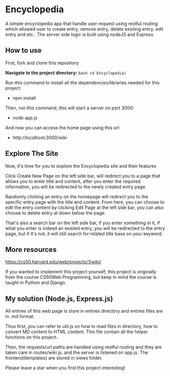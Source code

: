 # Encyclopedia
A simple encyclopedia app that handle user request using restful routing which allowed user to create entry, remove entry, delete existing entry, edit entry and etc.. The server side logic is built using nodeJS and Express.

## How to use
First, fork and clone this repository

**Navigate to the project directory:**
    ```bash
    cd Encyclopedia/
    ```

Run this command to install all the dependencies/libraries needed for this project: 
- npm install

Then, run this command, this will start a server on port 3000:
- node app.js

And now you can access the home page using this url:
- http://localhost:3000/wiki


## Explore The Site
Now, it's time for you to explore the Encyclopedia site and their features

Click Create New Page on the left side bar, will redirect you to a page that allows you to enter title and content, after you enter the required information, you will be redirected to the newly created entry page.

Randomly clicking an entry on the homepage will redirect you to the specific entry page with the title and content. From here, you can choose to edit the entry content by clicking Edit Page at the left side bar, you can also choose to delete entry at down below the page.

That's also a search bar on the left side bar, if you enter something in it, if what you enter is indeed an existed entry, you will be redirected to the entry page, but if it's not, it will still search for related title base on your keyword.

## More resources
https://cs50.harvard.edu/web/projects/1/wiki/

If you wanted to implement this project yourself, this project is originally from the course CS50Web Programming, but keep in mind the course is taught in Python and Django.

## My solution (Node.js, Express.js)
All entries of this web page is store in entries directory and entries files are in .md format.

Thus first, you can refer to util.js on how to read files in directory, how to convert MD content to HTML content. This file contain all the helper functions on this project.

Then, the requests/url paths are handled using restful routing and they are taken care in routes/wiki.js, and the server is listened on app.js. The frontend(templates) are stored in views folder.

Please leave a star when you find this project interesting!
